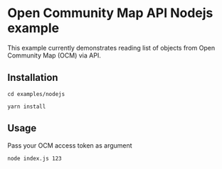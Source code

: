 # Open Community Map API Nodejs example

This example currently demonstrates reading list of objects from Open Community Map (OCM) via API.

## Installation

```
cd examples/nodejs

yarn install
```

## Usage

Pass your OCM access token as argument

```
node index.js 123
```
